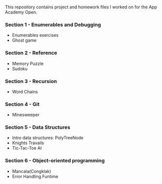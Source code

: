 This repository contains project and homework files I worked on for the App Academy Open.

### Section 1  - Enumerables and Debugging
* Enumerables exercises 
* Ghost game

### Section 2  - Reference
* Memory Puzzle
* Sudoku

### Section 3  - Recursion
* Word Chains

### Section 4  - Git
* Minesweeper

### Section 5  - Data Structures
* Intro data structures: PolyTreeNode
* Knights Travails
* Tic-Tac-Toe AI

### Section 6  - Object-oriented programming
* Mancala(Congklak)
* Error Handling Funtime
